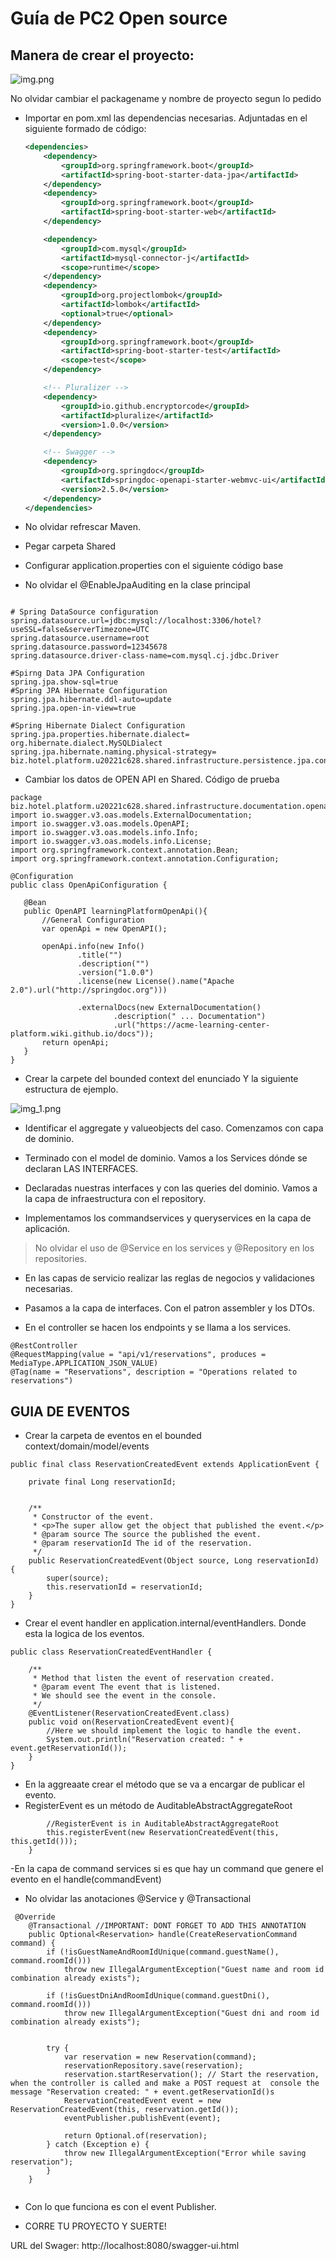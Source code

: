 # Guía de PC2 Open source

## Manera de crear el proyecto:
![img.png](img.png)

No olvidar cambiar el packagename y nombre de proyecto segun lo pedido

- Importar en pom.xml las dependencias necesarias. Adjuntadas en el siguiente formado de código:
    
    ```xml
    <dependencies>
		<dependency>
			<groupId>org.springframework.boot</groupId>
			<artifactId>spring-boot-starter-data-jpa</artifactId>
		</dependency>
		<dependency>
			<groupId>org.springframework.boot</groupId>
			<artifactId>spring-boot-starter-web</artifactId>
		</dependency>

		<dependency>
			<groupId>com.mysql</groupId>
			<artifactId>mysql-connector-j</artifactId>
			<scope>runtime</scope>
		</dependency>
		<dependency>
			<groupId>org.projectlombok</groupId>
			<artifactId>lombok</artifactId>
			<optional>true</optional>
		</dependency>
		<dependency>
			<groupId>org.springframework.boot</groupId>
			<artifactId>spring-boot-starter-test</artifactId>
			<scope>test</scope>
		</dependency>

		<!-- Pluralizer -->
		<dependency>
			<groupId>io.github.encryptorcode</groupId>
			<artifactId>pluralize</artifactId>
			<version>1.0.0</version>
		</dependency>

		<!-- Swagger -->
		<dependency>
			<groupId>org.springdoc</groupId>
			<artifactId>springdoc-openapi-starter-webmvc-ui</artifactId>
			<version>2.5.0</version>
		</dependency>
	</dependencies>
    ```
  
- No olvidar refrescar Maven.


- Pegar carpeta Shared
- Configurar application.properties con el siguiente código base
- No olvidar el @EnableJpaAuditing en la clase principal

````

# Spring DataSource configuration
spring.datasource.url=jdbc:mysql://localhost:3306/hotel?useSSL=false&serverTimezone=UTC
spring.datasource.username=root
spring.datasource.password=12345678
spring.datasource.driver-class-name=com.mysql.cj.jdbc.Driver

#Spirng Data JPA Configuration
spring.jpa.show-sql=true
#Spring JPA Hibernate Configuration
spring.jpa.hibernate.ddl-auto=update
spring.jpa.open-in-view=true

#Spring Hibernate Dialect Configuration
spring.jpa.properties.hibernate.dialect= org.hibernate.dialect.MySQLDialect
spring.jpa.hibernate.naming.physical-strategy= biz.hotel.platform.u20221c628.shared.infrastructure.persistence.jpa.configuration.strategy.SnakeCasePhysicalNamingStrategy
````


- Cambiar los datos de OPEN API en Shared. Código de prueba

 ````
 package biz.hotel.platform.u20221c628.shared.infrastructure.documentation.openapi.configuration;
import io.swagger.v3.oas.models.ExternalDocumentation;
import io.swagger.v3.oas.models.OpenAPI;
import io.swagger.v3.oas.models.info.Info;
import io.swagger.v3.oas.models.info.License;
import org.springframework.context.annotation.Bean;
import org.springframework.context.annotation.Configuration;

@Configuration
public class OpenApiConfiguration {

    @Bean
    public OpenAPI learningPlatformOpenApi(){
        //General Configuration
        var openApi = new OpenAPI();

        openApi.info(new Info()
                .title("")
                .description("")
                .version("1.0.0")
                .license(new License().name("Apache 2.0").url("http://springdoc.org")))

                .externalDocs(new ExternalDocumentation()
                        .description(" ... Documentation")
                        .url("https://acme-learning-center-platform.wiki.github.io/docs"));
        return openApi;
    }
}
 ````

- Crear la carpete del bounded context del enunciado Y la siguiente estructura de ejemplo.

![img_1.png](img_1.png)

- Identificar el aggregate y valueobjects del caso. Comenzamos con capa de dominio.

- Terminado con el model de dominio. Vamos a los Services dónde se declaran LAS INTERFACES.
- Declaradas nuestras interfaces y con las queries del dominio. Vamos a la capa de infraestructura con el repository.
- Implementamos los commandservices y queryservices en la capa de aplicación.
 > No olvidar el uso de @Service en los services y @Repository en los repositories.

- En las capas de servicio realizar las reglas de negocios y validaciones necesarias.

- Pasamos a la capa de interfaces. Con el patron assembler y los DTOs.
- En el controller se hacen los endpoints y se llama a los services.

````
@RestController
@RequestMapping(value = "api/v1/reservations", produces = MediaType.APPLICATION_JSON_VALUE)
@Tag(name = "Reservations", description = "Operations related to reservations")
````

## GUIA DE EVENTOS

- Crear la carpeta de eventos en el bounded context/domain/model/events

````@Getter
public final class ReservationCreatedEvent extends ApplicationEvent {

    private final Long reservationId;


    /**
     * Constructor of the event.
     * <p>The super allow get the object that published the event.</p>
     * @param source The source the published the event.
     * @param reservationId The id of the reservation.
     */
    public ReservationCreatedEvent(Object source, Long reservationId) {
        super(source);
        this.reservationId = reservationId;
    }
}
````

- Crear el event handler en application.internal/eventHandlers. Donde esta la logica de los eventos.

````@Service
public class ReservationCreatedEventHandler {

    /**
     * Method that listen the event of reservation created.
     * @param event The event that is listened.
     * We should see the event in the console.
     */
    @EventListener(ReservationCreatedEvent.class)
    public void on(ReservationCreatedEvent event){
        //Here we should implement the logic to handle the event.
        System.out.println("Reservation created: " + event.getReservationId());
    }
}
````

- En la aggreaate crear el método que se va a encargar de publicar el evento.
- RegisterEvent es un método de AuditableAbstractAggregateRoot

````public void startReservation(){
        //RegisterEvent is in AuditableAbstractAggregateRoot
        this.registerEvent(new ReservationCreatedEvent(this, this.getId()));
    }
````

-En la capa de command services si es que hay un command que genere el evento en el handle(commandEvent)
- No olvidar las anotaciones @Service y @Transactional

````
 @Override
    @Transactional //IMPORTANT: DONT FORGET TO ADD THIS ANNOTATION
    public Optional<Reservation> handle(CreateReservationCommand command) {
        if (!isGuestNameAndRoomIdUnique(command.guestName(), command.roomId()))
            throw new IllegalArgumentException("Guest name and room id combination already exists");

        if (!isGuestDniAndRoomIdUnique(command.guestDni(), command.roomId()))
            throw new IllegalArgumentException("Guest dni and room id combination already exists");


        try {
            var reservation = new Reservation(command);
            reservationRepository.save(reservation);
            reservation.startReservation(); // Start the reservation, when the controller is called and make a POST request at  console the message "Reservation created: " + event.getReservationId()s
            ReservationCreatedEvent event = new ReservationCreatedEvent(this, reservation.getId());
            eventPublisher.publishEvent(event);

            return Optional.of(reservation);
        } catch (Exception e) {
            throw new IllegalArgumentException("Error while saving reservation");
        }
    }
    
````

- Con lo que funciona es con el event Publisher. 


- CORRE TU PROYECTO Y SUERTE! 

URL del Swager:   http://localhost:8080/swagger-ui.html

